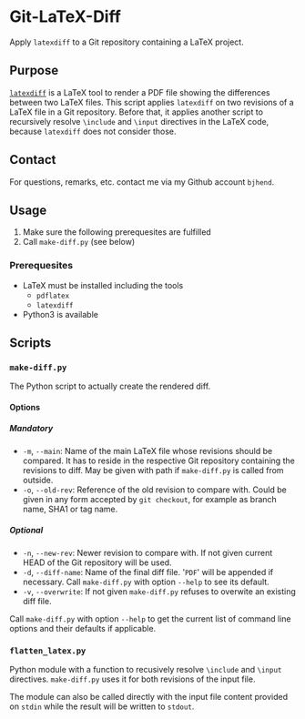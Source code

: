
# Git-LaTeX-Diff

Apply `latexdiff` to a Git repository containing a LaTeX project.


## Purpose

[`latexdiff`](www.ctan.org/pkg/latexdiff) is a LaTeX tool to render a PDF file showing the differences between two LaTeX files. This script applies `latexdiff` on two revisions of a LaTeX file in a Git repository. Before that, it applies another script to recursively resolve `\include` and `\input` directives in the LaTeX code, because `latexdiff` does not consider those.


## Contact

For questions, remarks, etc. contact me via my Github account `bjhend`.


## Usage

1. Make sure the following prerequesites are fulfilled
1. Call `make-diff.py` (see below)

### Prerequesites

* LaTeX must be installed including the tools
    * `pdflatex`
    * `latexdiff`
* Python3 is available


## Scripts

### `make-diff.py`

The Python script to actually create the rendered diff.

#### Options

##### Mandatory

* `-m`, `--main`: Name of the main LaTeX file whose revisions should be compared. It has to reside in the respective Git repository containing the revisions to diff. May be given with path if `make-diff.py` is called from outside.
* `-o`, `--old-rev`: Reference of the old revision to compare with. Could be given in any form accepted by `git checkout`, for example as branch name, SHA1 or tag name.

##### Optional

* `-n`, `--new-rev`: Newer revision to compare with. If not given current HEAD of the Git repository will be used.
* `-d`, `--diff-name`: Name of the final diff file. '`PDF`' will be appended if necessary. Call `make-diff.py` with option `--help` to see its default.
* `-v`, `--overwrite`: If not given `make-diff.py` refuses to overwite an existing diff file.

Call `make-diff.py` with option `--help` to get the current list of command line options and their defaults if applicable.


### `flatten_latex.py`

Python module with a function to recusively resolve `\include` and `\input` directives. `make-diff.py` uses it for both revisions of the input file.

The module can also be called directly with the input file content provided on `stdin` while the result will be written to `stdout`.
